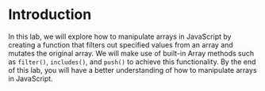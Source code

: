 # Introduction

In this lab, we will explore how to manipulate arrays in JavaScript by creating a function that filters out specified values from an array and mutates the original array. We will make use of built-in Array methods such as `filter()`, `includes()`, and `push()` to achieve this functionality. By the end of this lab, you will have a better understanding of how to manipulate arrays in JavaScript.
